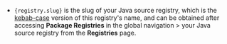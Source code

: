 - `{registry.slug}` is the slug of your Java source registry, which is the [kebab-case](https://en.wikipedia.org/wiki/Letter_case#Kebab_case) version of this registry's name, and can be obtained after accessing **Package Registries** in the global navigation > your Java source registry from the **Registries** page.
